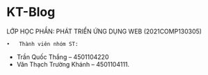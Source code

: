 # KT-Blog
LỚP HỌC PHẦN: PHÁT TRIỂN ỨNG DỤNG WEB (2021COMP130305)

	•	Thành viên nhóm ST:
- Trần Quốc Thắng – 4501104220
- Văn Thạch Trường Khánh – 4501104111.
